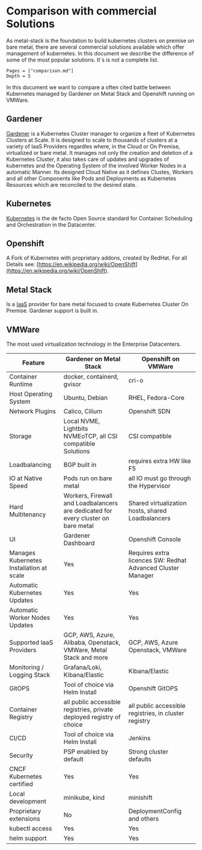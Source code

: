 # Comparison with commercial Solutions

As metal-stack is the foundation to build kubernetes clusters on premise on bare metal, there are several commercial solutions available which offer management of kubernetes.
In this document we describe the difference of some of the most popular solutions. It´s is not a complete list.

```@contents
Pages = ["comparison.md"]
Depth = 5
```

In this document we want to compare a often cited battle between Kubernetes managed by Gardener on Metal Stack and Openshift running on VMWare.

## Gardener

[Gardener](https://gardener.cloud) is a Kubernetes Cluster manager to organize a fleet of Kubernetes Clusters at Scale. It is designed to scale to thousands of clusters at a variety of IaaS Providers regardles where, in the Cloud or On Premise, virtualized or bare metal.
It manages not only the creation and deletion of a Kubernetes Cluster, it also takes care of updates and upgrades of kubernetes and the Operating System of the involved Worker Nodes in a automatic Manner. Its designed Cloud Native as it defines Clustes, Workers and all other Components like Pods and Deployments as Kubernetes Resources which are reconciled to the desired state.

## Kubernetes

[Kubernetes](https://kubernetes.io) is the de facto Open Source standard for Container Scheduling and Orchestration in the Datacenter.

## Openshift

A Fork of Kubernetes with proprietary addons, created by RedHat. For all Details see: [https://en.wikipedia.org/wiki/OpenShift](https://en.wikipedia.org/wiki/OpenShift).

## Metal Stack

Is a [IaaS](https://en.wikipedia.org/wiki/Infrastructure_as_a_service) provider for bare metal focused to create Kubernetes Cluster On Premise. Gardener support is built in.

## VMWare

The most used virtualization technology in the Enterprise Datacenters.

| Feature                                  | Gardener on Metal Stack                                                           | Openshift on VMWare                                         |
|------------------------------------------|-----------------------------------------------------------------------------------|-------------------------------------------------------------|
| Container Runtime                        | docker, containerd, gvisor                                                        | cri-o                                                       |
| Host Operating System                    | Ubuntu, Debian                                                                    | RHEL, Fedora-Core                                           |
| Network Plugins                          | Calico, Cilium                                                                    | Openshift SDN                                               |
| Storage                                  | Local NVME, Lightbits NVMEoTCP, all CSI compatible Solutions                      | CSI compatible                                              |
| Loadbalancing                            | BGP built in                                                                      | requires extra HW like F5                                   |
| IO at Native Speed                       | Pods run on bare metal                                                            | all IO must go through the Hypervisor                       |
| Hard Multitenancy                        | Workers, Firewall and Loadbalancers are dedicated for every cluster on bare metal | Shared virtualization hosts, shared Loadbalancers           |
| UI                                       | Gardener Dashboard                                                                | Openshift Console                                           |
| Manages Kubernetes Installation at scale | Yes                                                                               | Requires extra licences SW: Redhat Advanced Cluster Manager |
| Automatic Kubernetes Updates             | Yes                                                                               | Yes                                                         |
| Automatic Worker Nodes Updates           | Yes                                                                               | Yes                                                         |
| Supported IaaS Providers                 | GCP, AWS, Azure, Alibaba, Openstack, VMWare, Metal Stack and more                 | GCP, AWS, Azure Openstack, VMWare                           |
| Monitoring / Logging Stack               | Grafana/Loki, Kibana/Elastic                                                      | Kibana/Elastic                                              |
| GitOPS                                   | Tool of choice via Helm Install                                                   | Openshift GitOPS                                            |
| Container Registry                       | all public accessible registries, private deployed registry of choice             | all public accessible registries, in cluster registry       |
| CI/CD                                    | Tool of choice via Helm Install                                                   | Jenkins                                                     |
| Security                                 | PSP enabled by default                                                            | Strong cluster defaults                                     |
| CNCF Kubernetes certified                | Yes                                                                               | Yes                                                         |
| Local development                        | minikube, kind                                                                    | minishift                                                   |
| Proprietary extensions                   | No                                                                                | DeploymentConfig and others                                 |
| kubectl access                           | Yes                                                                               | Yes                                                         |
| helm support | Yes                           | Yes                                                             |

